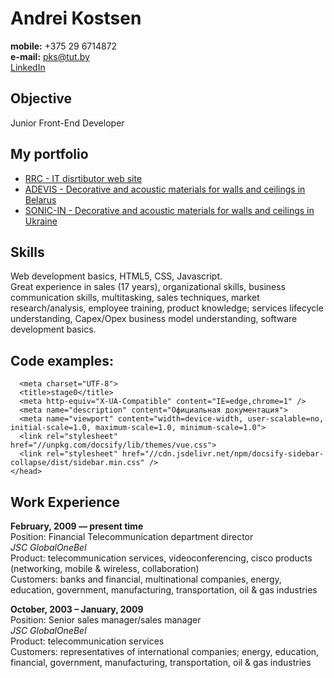 # Andrei Kostsen

**mobile:** +375 29 6714872\
**e-mail:** <pks@tut.by>\
[LinkedIn](https://www.linkedin.com/in/andrei-kostsen-9699b1a1/)

## Objective
Junior Front-End Developer

## My portfolio
- [RRC - IT disrtibutor web site](https://rrc.by/)
- [ADEVIS - Decorative and acoustic materials for walls and ceilings in Belarus](https://adevis.by/)
- [SONIC-IN - Decorative and acoustic materials for walls and ceilings in Ukraine](https://sonic-in.com.ua/)

## Skills
Web development basics, HTML5, CSS, Javascript.\
Great experience in sales (17 years), organizational skills, business communication skills, multitasking, sales techniques, market research/analysis, employee training, product knowledge; services lifecycle understanding, Capex/Opex business model understanding, software development basics.

## Code examples:
```<head>
  <meta charset="UTF-8">
  <title>stage0</title>
  <meta http-equiv="X-UA-Compatible" content="IE=edge,chrome=1" />
  <meta name="description" content="Официальная документация">
  <meta name="viewport" content="width=device-width, user-scalable=no, initial-scale=1.0, maximum-scale=1.0, minimum-scale=1.0">
  <link rel="stylesheet" href="//unpkg.com/docsify/lib/themes/vue.css">  
  <link rel="stylesheet" href="//cdn.jsdelivr.net/npm/docsify-sidebar-collapse/dist/sidebar.min.css" />
</head>
```
## Work Experience 

**February, 2009 — present time**\
Position: Financial Telecommunication department director\
*JSC GlobalOneBel*\
Product: telecommunication services, videoconferencing, cisco products (networking, mobile & wireless, collaboration)\
Customers: banks and financial,  multinational companies, energy, education, government, manufacturing,  transportation,  oil & gas industries 

**October, 2003 – January, 2009**\
Position: Senior sales manager/sales manager\
*JSC GlobalOneBel*\
Product: telecommunication services\
Customers: representatives of international companies; energy, education, financial, government, manufacturing,  transportation,  oil & gas industries